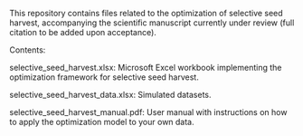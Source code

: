 This repository contains files related to the optimization of selective seed harvest, accompanying the scientific manuscript currently under review (full citation to be added upon acceptance).

Contents:

selective_seed_harvest.xlsx: Microsoft Excel workbook implementing the optimization framework for selective seed harvest.

selective_seed_harvest_data.xlsx: Simulated datasets.

selective_seed_harvest_manual.pdf: User manual with instructions on how to apply the optimization model to your own data.
